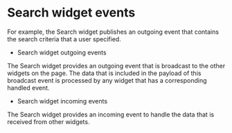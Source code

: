 # Search widget events

For example, the Search widget publishes an outgoing event
that contains the search criteria that a user specified.

- Search widget outgoing events

The Search widget provides an outgoing event that is broadcast to the other widgets on the page. The data that is included in the payload of this broadcast event is processed by any widget that has a corresponding handled event.
- Search widget incoming events

The Search widget provides an incoming event to handle the data that is received from other widgets.
